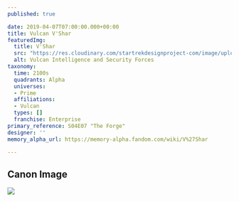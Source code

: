 ```yaml
---
published: true

date: 2019-04-07T07:00:00.000+00:00
title: Vulcan V'Shar
featuredImg:
  title: V'Shar
  src: "https://res.cloudinary.com/startrekdesignproject-com/image/upload/v1554866713/VulcanV_Shar.png"
  alt: Vulcan Intelligence and Security Forces
taxonomy:
  time: 2100s
  quadrants: Alpha
  universes:
  - Prime
  affiliations:
  - Vulcan
  types: []
  franchise: Enterprise
primary_reference: S04E07 "The Forge"
designer: ''
memory_alpha_url: https://memory-alpha.fandom.com/wiki/V%27Shar

---
```

## Canon Image

![](https://res.cloudinary.com/startrekdesignproject-com/image/upload/v1554677508/VulcanV_Shar1.jpg)